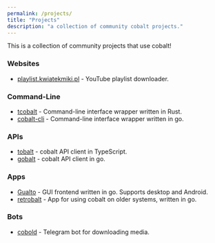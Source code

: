 ```yaml
---
permalink: /projects/
title: "Projects"
description: "a collection of community cobalt projects."
---
```

This is a collection of community projects that use cobalt!

### Websites
* [playlist.kwiatekmiki.pl](https://playlist.kwiatekmiki.pl/) - YouTube playlist downloader.

### Command-Line
* [tcobalt](https://github.com/khyerdev/tcobalt) - Command-line interface wrapper written in Rust.
* [cobalt-cli](https://github.com/lostdusty/cobalt) - Command-line interface wrapper written in go.

### APIs
* [tobalt](https://github.com/tskau/tobalt) - cobalt API client in TypeScript.
* [gobalt](https://github.com/lostdusty/gobalt) - cobalt API client in go.

### Apps
* [Gualto](https://github.com/lostdusty/gualto) - GUI frontend written in go. Supports desktop and Android.
* [retrobalt](https://github.com/lostdusty/retrobalt) - App for using cobalt on older systems, written in go.

### Bots
* [cobold](https://github.com/tskau/cobold) - Telegram bot for downloading media.